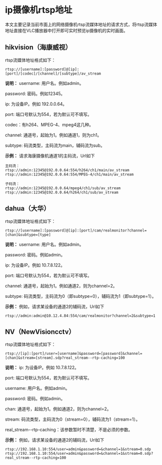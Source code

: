 # ip摄像机rtsp地址

本文主要记录当前市面上的网络摄像机rtsp流媒体地址的请求方式，将rtsp流媒体地址直接在VLC播放器中打开即可实时预览ip摄像机的实时画面。

## hikvision（海康威视）
rtsp流媒体地址格式如下：
```
rtsp://[username]:[password]@[ip]:[port]/[codec]/[channel]/[subtype]/av_stream
```
**说明：**
username: 用户名。例如admin。

password: 密码。例如12345。

ip: 为设备IP。例如 192.0.0.64。

port: 端口号默认为554，若为默认可不填写。

codec：有h264、MPEG-4、mpeg4这几种。

channel: 通道号，起始为1。例如通道1，则为ch1。

subtype: 码流类型，主码流为main，辅码流为sub。

**示例：**
请求海康摄像机通道1的主码流，Url如下
```
主码流：
rtsp://admin:12345@192.0.0.64:554/h264/ch1/main/av_stream
rtsp://admin:12345@192.0.0.64:554/MPEG-4/ch1/main/av_stream

子码流：
rtsp://admin:12345@192.0.0.64/mpeg4/ch1/sub/av_stream
rtsp://admin:12345@192.0.0.64/h264/ch1/sub/av_stream
```

## dahua（大华）
rtsp流媒体地址格式如下：
```
rtsp://[username]:[password]@[ip]:[port]/cam/realmonitor?channel=[chan]&subtype=[type]
```
**说明：**
username: 用户名。例如admin。

password: 密码。例如admin。

ip: 为设备IP。例如 10.7.8.122。

port: 端口号默认为554，若为默认可不填写。

channel: 通道号，起始为1。例如通道2，则为channel=2。

subtype: 码流类型，主码流为0（即subtype=0），辅码流为1（即subtype=1）。

**示例：**
例如，请求某设备的通道2的辅码流，Url如下
```
rtsp://admin:admin@10.12.4.84:554/cam/realmonitor?channel=2&subtype=1
```

## NV（NewVisioncctv）
rtsp流媒体地址格式如下：
```
rtsp://[ip]:[port]/user=[username]&password=[password]&channel=[chan]&stream=[stream].sdp?real_stream--rtp-caching=100
```
**说明：**
ip: 为设备IP。例如 10.7.8.122。

port: 端口号默认为554，若为默认可不填写。

username: 用户名。例如admin。

password: 密码。例如admin。

chan: 通道号，起始为1。例如通道2，则为channel=2。

stream: 码流类型，主码流为0（stream=0），辅码流为1（stream=1）。

real_stream--rtp-caching：该参数暂时不清楚，不是必须的参数。

**示例：**
例如，请求某设备的通道2的辅码流，Url如下
```
rtsp://192.168.1.10:554/user=admin&password=&channel=1&stream=0.sdp
rtsp://192.168.1.10:554/user=admin&password=&channel=1&stream=0.sdp?real_stream--rtp-caching=100
```
